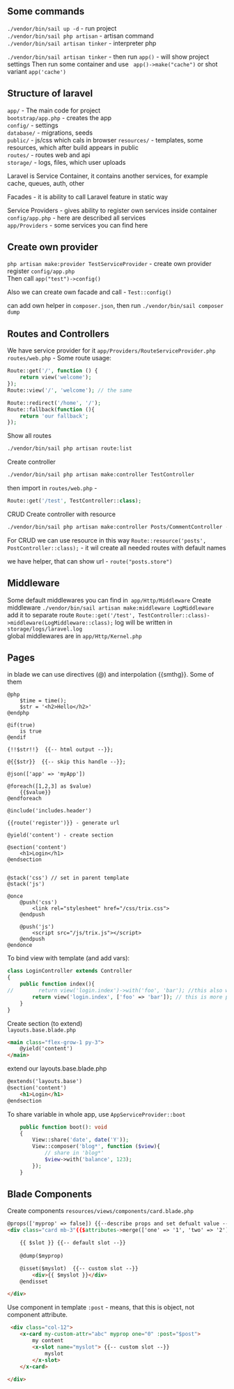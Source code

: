 ## Some commands  
`./vendor/bin/sail up -d`  - run project  
`./vendor/bin/sail php artisan` - artisan command  
`./vendor/bin/sail artisan tinker` - interpreter php  

`./vendor/bin/sail artisan tinker` - then run `app()` - will show project settings
Then run some container and use ` app()->make("cache")` or shot variant `app('cache')`

## Structure of laravel  
`app/` - The main code for project  
`bootstrap/app.php` - creates the app  
`config/` - settings    
`database/` - migrations, seeds  
`public/` - js/css which cals in browser
`resources/` - templates, some resources, which after build appears in public  
`routes/` - routes web and api  
`storage/` - logs, files, which user uploads 

Laravel is Service Container, it contains another services, for example cache, queues, auth, other  

Facades - it is ability to call Laravel feature in static way

Service Providers - gives ability to register own services inside container  
`config/app.php` - here are described all services  
`app/Providers` - some services you can find here  

## Create own provider  
`php artisan make:provider TestServiceProvider` - create own provider  
register `config/app.php`  
Then call `app("test")->config()`  

Also we can create own facade and call - `Test::config()`

can add own helper in `composer.json`, then run `./vendor/bin/sail composer dump`

## Routes and Controllers  

We have service provider for it `app/Providers/RouteServiceProvider.php`  
`routes/web.php` - Some route usage:  
```php
Route::get('/', function () {
    return view('welcome');
});
Route::view('/', 'welcome'); // the same

Route::redirect('/home', '/');
Route::fallback(function (){
    return 'our fallback';
});

```
Show all routes
```bash
./vendor/bin/sail php artisan route:list
```  
Create controller  
```bash
./vendor/bin/sail php artisan make:controller TestController
```
then import in `routes/web.php` - 
```php
Route::get('/test', TestController::class); 
```

CRUD
Create controller with resource
```bash
./vendor/bin/sail php artisan make:controller Posts/CommentController --resource
```
For CRUD we can use resource in this way `Route::resource('posts', PostController::class);` - it wil create all needed routes with default names

we have helper, that can show url - `route("posts.store")`  

## Middleware  
Some default middlewares you can find in` app/Http/Middleware`
Create middleware `./vendor/bin/sail artisan make:middleware LogMiddleware`  
add it to separate route `Route::get('/test', TestController::class)->middleware(LogMiddleware::class);`
log will be written in `storage/logs/laravel.log`  
global middlewares are in `app/Http/Kernel.php`

## Pages
in blade we can use directives (@) and interpolation {{smthg}}. Some of them
```
@php
    $time = time();
    $str = '<h2>Hello</h2>'
@endphp

@if(true)
    is true
@endif

{!!$str!!}  {{-- html output --}};

@{{$str}}  {{-- skip this handle --}};

@json(['app' => 'myApp'])

@foreach([1,2,3] as $value)
    {{$value}}
@endforeach

@include('includes.header')

{{route('register')}} - generate url

@yield('content') - create section

@section('content')
    <h1>Login</h1>
@endsection


@stack('css') // set in parent template
@stack('js')

@once
    @push('css')
        <link rel="stylesheet" href="/css/trix.css">
    @endpush
    
    @push('js')
        <script src="/js/trix.js"></script>
    @endpush
@endonce

```

To bind view with template (and add vars):   
```php
class LoginController extends Controller
{
    public function index(){
//        return view('login.index')->with('foo', 'bar'); //this also works;
        return view('login.index', ['foo' => 'bar']); // this is more popular
    }
}
```
Create section (to extend)  
`layouts.base.blade.php`  
```html
<main class="flex-grow-1 py-3">
    @yield('content')
</main>

```

extend our layouts.base.blade.php  
```html
@extends('layouts.base')
@section('content')
    <h1>Login</h1>
@endsection
```

To share variable in whole app, use `AppServiceProvider::boot`  
```php
    public function boot(): void
    {
        View::share('date', date('Y'));
        View::composer('blog*', function ($view){
            // share in 'blog*'
            $view->with('balance', 123);
        });
    }
```

## Blade Components  

Create components
`resources/views/components/card.blade.php`
```html
@props(['myprop' => false]) {{--describe props and set defualt value --}}
<div class="card mb-3"{{$attributes->merge(['one' => '1', 'two' => '2'])}}> // this will output all attributes key=>value. Add default attributes with merge() method

    {{ $slot }} {{-- default slot --}}
 
    @dump($myprop)

    @isset($myslot)  {{-- custom slot --}}
        <div>{{ $myslot }}</div>
    @endisset

</div>
```
Use component in template
`:post` - means, that this is object, not component attribute.
```html
 <div class="col-12">
    <x-card my-custom-attr="abc" myprop one="0" :post="$post">
        my content 
        <x-slot name="myslot"> {{-- custom slot --}}
            myslot
        </x-slot>
    </x-card>
   
</div>
```
